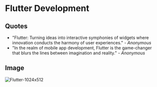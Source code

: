# Flutter Development

## Quotes

- "Flutter: Turning ideas into interactive symphonies of widgets where innovation conducts the harmony of user experiences." - *Anonymous*
- "In the realm of mobile app development, Flutter is the game-changer that blurs the lines between imagination and reality." - *Anonymous*

## Image


![Flutter-1024x512](https://github.com/Farwakhan971/Flutter_App_Development/assets/130717631/ad2a36da-1a11-467f-be36-2b010421fa93)





